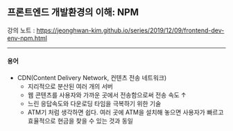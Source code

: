 ## 프론트엔드 개발환경의 이해: NPM

강의 노트 : https://jeonghwan-kim.github.io/series/2019/12/09/frontend-dev-env-npm.html

---

#### 용어
  - CDN(Content Delivery Network, 컨텐츠 전송 네트워크)
    - 지리적으로 분산된 여러 개의 서버
    - 웹 콘텐츠를 사용자와 가까운 곳에서 전송함으로써 전송 속도 ↑
    - 느린 응답속도와 다운로딩 타임을 극복하기 위한 기술
    - ATM기 처럼 생각하면 쉽다. 여러 곳에 ATM을 설치해 놓으면 사용자가 빠르고 효율적으로 현금을 찾을 수 있는 것과 동일

